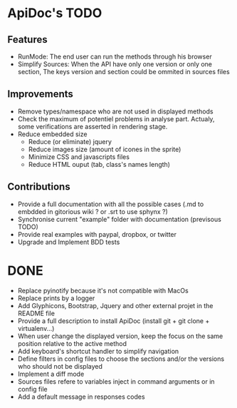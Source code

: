 
ApiDoc's TODO
=============

Features
--------
* RunMode: The end user can run the methods through his browser
* Simplify Sources: When the API have only one version or only one section, The keys version and section could be ommited in sources files


Improvements
------------
* Remove types/namespace who are not used in displayed methods
* Check the maximum of potentiel problems in analyse part. Actualy, some verifications are asserted in rendering stage.
* Reduce embedded size
    * Reduce (or eliminate) jquery
    * Reduce images size (amount of icones in the sprite)
    * Minimize CSS and javascripts files
    * Reduce HTML ouput (tab, class's names length)


Contributions
-------------
* Provide a full documentation with all the possible cases (.md to embdded in gitorious wiki ? or .srt to use sphynx ?)
* Synchronise current "example" folder with documentation (previsous TODO)
* Provide real examples with paypal, dropbox, or twitter
* Upgrade and Implement BDD tests


DONE
====
* Replace pyinotify because it's not compatible with MacOs
* Replace prints by a logger
* Add Glyphicons, Bootstrap, Jquery and other external projet in the README file
* Provide a full description to install ApiDoc (install git + git clone + virtualenv...)
* When user change the displayed version, keep the focus on the same position relative to the active method
* Add keyboard's shortcut handler to simplify navigation
* Define filters in config files to choose the sections and/or the versions who should not be displayed
* Implement a diff mode
* Sources files refere to variables inject in command arguments or in config file
* Add a default message in responses codes
